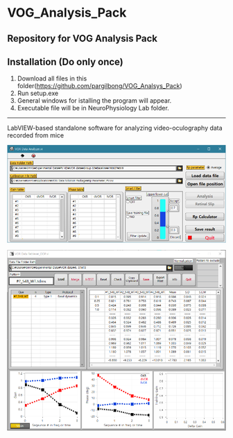 # VOG_Analysis_Pack
 ## Repository for VOG Analysis Pack  
 ## Installation (Do only once)
  1. Download all files in this folder(https://github.com/pargilbong/VOG_Analsys_Pack)
  2. Run setup.exe
  3. General windows for istalling the program will appear.
  4. Executable file will be in NeuroPhysiology Lab folder.
------
 LabVIEW-based standalone software for analyzing video-oculography data recorded from mice

![alt text](https://github.com/parkgilbong/VOG_Analysis_Pack/blob/master/GUI%20of%20VOG%20Analyzer.png)

![alt text](https://github.com/parkgilbong/VOG_Analysis_Pack/blob/master/GUI%20of%20VOG%20Retriever.png)
